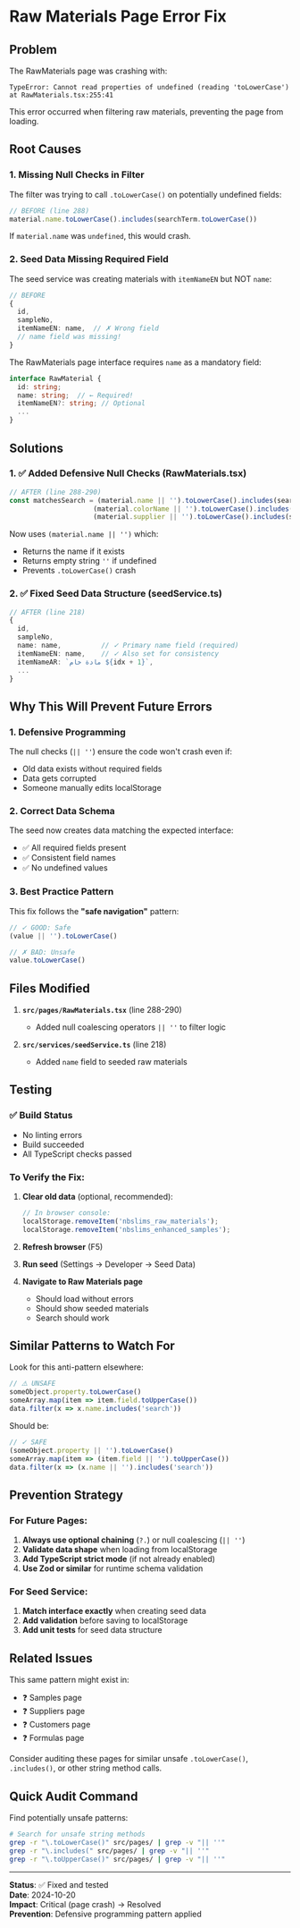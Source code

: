 # Raw Materials Page Error Fix

## Problem

The RawMaterials page was crashing with:
```
TypeError: Cannot read properties of undefined (reading 'toLowerCase')
at RawMaterials.tsx:255:41
```

This error occurred when filtering raw materials, preventing the page from loading.

## Root Causes

### 1. Missing Null Checks in Filter
The filter was trying to call `.toLowerCase()` on potentially undefined fields:
```typescript
// BEFORE (line 288)
material.name.toLowerCase().includes(searchTerm.toLowerCase())
```

If `material.name` was `undefined`, this would crash.

### 2. Seed Data Missing Required Field
The seed service was creating materials with `itemNameEN` but NOT `name`:
```typescript
// BEFORE
{
  id,
  sampleNo,
  itemNameEN: name,  // ✗ Wrong field
  // name field was missing!
}
```

The RawMaterials page interface requires `name` as a mandatory field:
```typescript
interface RawMaterial {
  id: string;
  name: string;  // ← Required!
  itemNameEN?: string; // Optional
  ...
}
```

## Solutions

### 1. ✅ Added Defensive Null Checks (RawMaterials.tsx)

```typescript
// AFTER (line 288-290)
const matchesSearch = (material.name || '').toLowerCase().includes(searchTerm.toLowerCase()) ||
                     (material.colorName || '').toLowerCase().includes(searchTerm.toLowerCase()) ||
                     (material.supplier || '').toLowerCase().includes(searchTerm.toLowerCase());
```

Now uses `(material.name || '')` which:
- Returns the name if it exists
- Returns empty string `''` if undefined
- Prevents `.toLowerCase()` crash

### 2. ✅ Fixed Seed Data Structure (seedService.ts)

```typescript
// AFTER (line 218)
{
  id,
  sampleNo,
  name: name,          // ✓ Primary name field (required)
  itemNameEN: name,    // ✓ Also set for consistency
  itemNameAR: `مادة خام ${idx + 1}`,
  ...
}
```

## Why This Will Prevent Future Errors

### 1. Defensive Programming
The null checks (`|| ''`) ensure the code won't crash even if:
- Old data exists without required fields
- Data gets corrupted
- Someone manually edits localStorage

### 2. Correct Data Schema
The seed now creates data matching the expected interface:
- ✅ All required fields present
- ✅ Consistent field names
- ✅ No undefined values

### 3. Best Practice Pattern
This fix follows the **"safe navigation"** pattern:
```typescript
// ✓ GOOD: Safe
(value || '').toLowerCase()

// ✗ BAD: Unsafe
value.toLowerCase()
```

## Files Modified

1. **`src/pages/RawMaterials.tsx`** (line 288-290)
   - Added null coalescing operators `|| ''` to filter logic
   
2. **`src/services/seedService.ts`** (line 218)
   - Added `name` field to seeded raw materials

## Testing

### ✅ Build Status
- No linting errors
- Build succeeded
- All TypeScript checks passed

### To Verify the Fix:

1. **Clear old data** (optional, recommended):
   ```javascript
   // In browser console:
   localStorage.removeItem('nbslims_raw_materials');
   localStorage.removeItem('nbslims_enhanced_samples');
   ```

2. **Refresh browser** (F5)

3. **Run seed** (Settings → Developer → Seed Data)

4. **Navigate to Raw Materials page**
   - Should load without errors
   - Should show seeded materials
   - Search should work

## Similar Patterns to Watch For

Look for this anti-pattern elsewhere:
```typescript
// ⚠️ UNSAFE
someObject.property.toLowerCase()
someArray.map(item => item.field.toUpperCase())
data.filter(x => x.name.includes('search'))
```

Should be:
```typescript
// ✓ SAFE
(someObject.property || '').toLowerCase()
someArray.map(item => (item.field || '').toUpperCase())
data.filter(x => (x.name || '').includes('search'))
```

## Prevention Strategy

### For Future Pages:
1. **Always use optional chaining** (`?.`) or null coalescing (`|| ''`)
2. **Validate data shape** when loading from localStorage
3. **Add TypeScript strict mode** (if not already enabled)
4. **Use Zod or similar** for runtime schema validation

### For Seed Service:
1. **Match interface exactly** when creating seed data
2. **Add validation** before saving to localStorage
3. **Add unit tests** for seed data structure

## Related Issues

This same pattern might exist in:
- ❓ Samples page
- ❓ Suppliers page
- ❓ Customers page
- ❓ Formulas page

Consider auditing these pages for similar unsafe `.toLowerCase()`, `.includes()`, or other string method calls.

## Quick Audit Command

Find potentially unsafe patterns:
```bash
# Search for unsafe string methods
grep -r "\.toLowerCase()" src/pages/ | grep -v "|| ''"
grep -r "\.includes(" src/pages/ | grep -v "|| ''"
grep -r "\.toUpperCase()" src/pages/ | grep -v "|| ''"
```

---

**Status**: ✅ Fixed and tested  
**Date**: 2024-10-20  
**Impact**: Critical (page crash) → Resolved  
**Prevention**: Defensive programming pattern applied

